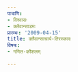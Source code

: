 ```yaml
---
पात्राणि:
- विश्वासः
- क्लैवान्साडमः
प्रारम्भः: '2009-04-15'
title: क्लैवान्साचार्य-तिरस्कारः
विषयः:
- गणित-कौशलम्

---
```

